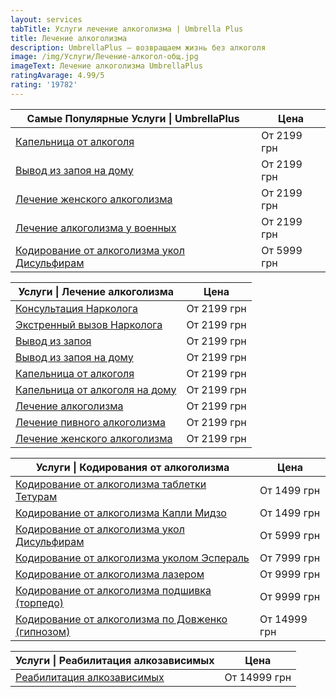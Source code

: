 ```yaml
---
layout: services
tabTitle: Услуги лечение алкоголизма | Umbrella Plus
title: Лечение алкоголизма
description: UmbrellaPlus — возвращаем жизнь без алкоголя
image: /img/Услуги/Лечение-алкогол-общ.jpg
imageText: Лечение алкоголизма UmbrellaPlus
ratingAvarage: 4.99/5
rating: '19782'
---
```


| Самые Популярные Услуги \| UmbrellaPlus                                                       | Цена        |
| --------------------------------------------------------------------------------------------- | ----------- |
| [Капельница от алкоголя](kapelnica-ot-alkogolia-UmbrellaPlus)                                 | От 2199 грн |
| [Вывод из запоя на дому](Vivod-iz-zapoia-na-domy-UmbrellaPlus)                                | От 2199 грн |
| [Лечение женского алкоголизма](lechenie-jenskogo-alkogolizma-umbrellaplus)                    | От 2199 грн |
| [Лечение алкоголизма у военных](lechenie-alk-y-voenih)                                        | От 2199 грн |
| [Кодирование от алкоголизма укол Дисульфирам](kodirovka-ot-alkogolia-disulfiram-umbrellaplus) | От 5999 грн |

| Услуги \| Лечение алкоголизма                                                | Цена        |
| ---------------------------------------------------------------------------- | ----------- |
| [Консультация Нарколога](konsultacia-narkologa)                              | От 2199 грн |
| [Экстренный вызов Нарколога](narkolog)                                       | От 2199 грн |
| [Вывод из запоя](Vivod-iz-zapoia-UmbrellaPlus)                               | От 2199 грн |
| [Вывод из запоя на дому](Vivod-iz-zapoia-na-domy-UmbrellaPlus)               | От 2199 грн |
| [Капельница от алкоголя](kapelnica-ot-alkogolia-UmbrellaPlus)                | От 2199 грн |
| [Капельница от алкоголя на дому](Kapelnica_ot_alkogola_na_domy_UmbrellaPlus) | От 2199 грн |
| [Лечение алкоголизма](lechenie-alkogolizma)                                  | От 2199 грн |
| [Лечение пивного алкоголизма](lechenie-pivnogo-alkogolizma-UmbrellaPlus)     | От 2199 грн |
| [Лечение женского алкоголизма](lechenie-jenskogo-alkogolizma-umbrellaplus)   | От 2199 грн |

| Услуги \| Кодирования от алкоголизма                                                          | Цена         |
| --------------------------------------------------------------------------------------------- | ------------ |
| [Кодирование от алкоголизма таблетки Тетурам](kodirovka-ot-alkogolia-umbrellaplus)            | От 1499 грн  |
| [Кодирование от алкоголизма Капли Мидзо](kapli-midzo)                                         | От 1499 грн  |
| [Кодирование от алкоголизма укол Дисульфирам](kodirovka-ot-alkogolia-disulfiram-umbrellaplus) | От 5999 грн  |
| [Кодирование от алкоголизма уколом Эспераль](kodirovka-ot-alkogolizma-espiarl-umbrellaplus)   | От 7999 грн  |
| [Кодирование от алкоголизма лазером](kodirovanie-ot-alkogolizma-lazerom)                      | От 9999 грн  |
| [Кодирование от алкоголизма подшивка (торпедо)](podshivka-ot-alkogolia)                       | От 9999 грн  |
| [Кодирование от алкоголизма по Довженко (гипнозом)](kodirovanie-po-dovgenko)                  | От 14999 грн |

| Услуги \| Реабилитация алкозависимых                     | Цена         |
| -------------------------------------------------------- | ------------ |
| [Реабилитация алкозависимых](reabilitacia-alkozavisimih) | От 14999 грн |
